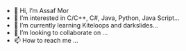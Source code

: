 - 👋 Hi, I’m Assaf Mor
- 👀 I’m interested in C/C++, C#, Java, Python, Java Script...
- 🌱 I’m currently learning Kiteloops and darkslides...
- 💞️ I’m looking to collaborate on ...
- 📫 How to reach me ...

<!---
AssafHMor/AssafHMor is a ✨ special ✨ repository because its `README.md` (this file) appears on your GitHub profile.
You can click the Preview link to take a look at your changes.
--->
